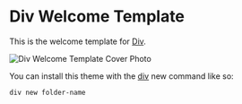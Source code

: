 # Div Welcome Template

This is the welcome template for [Div](https://div.so).

![Div Welcome Template Cover Photo](https://raw.githubusercontent.com/projectdiv/welcome/main/assets/images/cover.jpg)

You can install this theme with the [div](https://www.npmjs.com/div) new command like so:

```
div new folder-name
```
